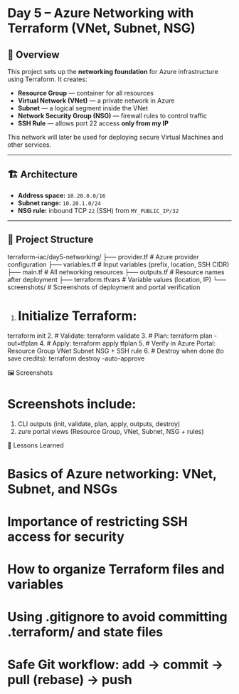 # Day 5 – Azure Networking with Terraform (VNet, Subnet, NSG)

## 📌 Overview
This project sets up the **networking foundation** for Azure infrastructure using Terraform. It creates:

- **Resource Group** — container for all resources
- **Virtual Network (VNet)** — a private network in Azure
- **Subnet** — a logical segment inside the VNet
- **Network Security Group (NSG)** — firewall rules to control traffic
- **SSH Rule** — allows port 22 access **only from my IP**

This network will later be used for deploying secure Virtual Machines and other services.

---

## 🏗️ Architecture
- **Address space:** `10.20.0.0/16`
- **Subnet range:** `10.20.1.0/24`
- **NSG rule:** inbound TCP `22` (SSH) from `MY_PUBLIC_IP/32`

---

## 📂 Project Structure
terraform-iac/day5-networking/
├── provider.tf # Azure provider configuration
├── variables.tf # Input variables (prefix, location, SSH CIDR)
├── main.tf # All networking resources
├── outputs.tf # Resource names after deployment
├── terraform.tfvars # Variable values (location, IP)
└── screenshots/ # Screenshots of deployment and portal verification

1. # Initialize Terraform:
terraform init
2. # Validate:
terraform validate
3. # Plan:
terraform plan -out=tfplan
4. # Apply:
terraform apply tfplan
5. # Verify in Azure Portal:
Resource Group
VNet
Subnet
NSG + SSH rule
6. # Destroy when done (to save credits):
terraform destroy -auto-approve

🖼️ Screenshots
# Screenshots include:
1. CLI outputs (init, validate, plan, apply, outputs, destroy)
2. zure portal views (Resource Group, VNet, Subnet, NSG + rules)

🧩 Lessons Learned

# Basics of Azure networking: VNet, Subnet, and NSGs
# Importance of restricting SSH access for security
# How to organize Terraform files and variables
# Using .gitignore to avoid committing .terraform/ and state files
# Safe Git workflow: add → commit → pull (rebase) → push